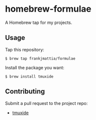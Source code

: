 # homebrew-formulae

A Homebrew tap for my projects.

## Usage

Tap this repository:

    $ brew tap frankjmattia/formulae

Install the package you want:

    $ brew install tmuxide

## Contributing

Submit a pull request to the project repo:

* [tmuxide](https://github.com/frankjmattia/tmuxide)
